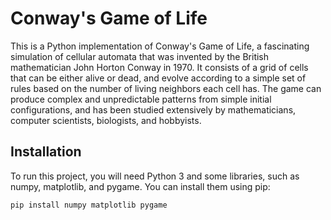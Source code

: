 # Conway's Game of Life

This is a Python implementation of Conway's Game of Life, a fascinating simulation of cellular automata that was invented by the British mathematician John Horton Conway in 1970. It consists of a grid of cells that can be either alive or dead, and evolve according to a simple set of rules based on the number of living neighbors each cell has. The game can produce complex and unpredictable patterns from simple initial configurations, and has been studied extensively by mathematicians, computer scientists, biologists, and hobbyists.

## Installation

To run this project, you will need Python 3 and some libraries, such as numpy, matplotlib, and pygame. You can install them using pip:

```bash
pip install numpy matplotlib pygame

